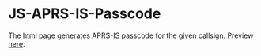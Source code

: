 # JS-APRS-IS-Passcode

The html page generates APRS-IS passcode for the given callsign.
Preview [here](https://html-preview.github.io/?url=https://github.com/peclik/JS-APRS-IS-Passcode/blob/main/APRS-IS-Passcode.html).

